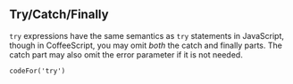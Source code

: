 ## Try/Catch/Finally

`try` expressions have the same semantics as `try` statements in JavaScript, though in CoffeeScript, you may omit _both_ the catch and finally parts. The catch part may also omit the error parameter if it is not needed.

```
codeFor('try')
```

